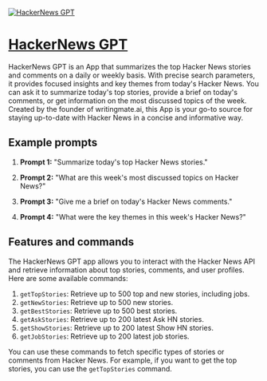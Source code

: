 [![HackerNews GPT](https://files.oaiusercontent.com/file-gHTaZHfO8rk2lTceGzhSo7Oz?se=2123-10-17T22%3A14%3A50Z&sp=r&sv=2021-08-06&sr=b&rscc=max-age%3D31536000%2C%20immutable&rscd=attachment%3B%20filename%3D064877a3-2ff2-4062-83ef-c6bf6aa86945.png&sig=555E4pr9CcTjkun15w2wZD7Mr7FlUR8Qo%2BQbEHBYV5k%3D)](https://chat.openai.com/g/g-RfQI5RmAX-hackernews-gpt)

# [HackerNews GPT](https://chat.openai.com/g/g-RfQI5RmAX-hackernews-gpt)

HackerNews GPT is an App that summarizes the top Hacker News stories and comments on a daily or weekly basis. With precise search parameters, it provides focused insights and key themes from today's Hacker News. You can ask it to summarize today's top stories, provide a brief on today's comments, or get information on the most discussed topics of the week. Created by the founder of writingmate.ai, this App is your go-to source for staying up-to-date with Hacker News in a concise and informative way.

## Example prompts

1. **Prompt 1:** "Summarize today's top Hacker News stories."

2. **Prompt 2:** "What are this week's most discussed topics on Hacker News?"

3. **Prompt 3:** "Give me a brief on today's Hacker News comments."

4. **Prompt 4:** "What were the key themes in this week's Hacker News?"

## Features and commands

The HackerNews GPT app allows you to interact with the Hacker News API and retrieve information about top stories, comments, and user profiles. Here are some available commands:

1. `getTopStories`: Retrieve up to 500 top and new stories, including jobs.
2. `getNewStories`: Retrieve up to 500 new stories.
3. `getBestStories`: Retrieve up to 500 best stories.
4. `getAskStories`: Retrieve up to 200 latest Ask HN stories.
5. `getShowStories`: Retrieve up to 200 latest Show HN stories.
6. `getJobStories`: Retrieve up to 200 latest job stories.

You can use these commands to fetch specific types of stories or comments from Hacker News. For example, if you want to get the top stories, you can use the `getTopStories` command.